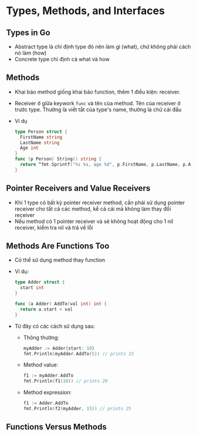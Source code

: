 # Types, Methods, and Interfaces

## Types in Go

- Abstract type là chỉ định type đó nên làm gì (what), chứ không phải cách nó làm (how)
- Concrete type chỉ định cả what và how

## Methods

- Khai báo method giống khai báo function, thêm 1 điều kiện: receiver.
- Receiver ở giữa keywork `func` và tên của method. Tên của receiver ở trước type. Thường là viết tắt của type's name, thường là chữ cái đầu
- Ví dụ

  ```go
  type Person struct {
    FirstName string
    LastName string
    Age int
  }
  func (p Person) String() string {
    return “fmt.Sprintf("%s %s, age %d", p.FirstName, p.LastName, p.Age)”
  }
  ```

## Pointer Receivers and Value Receivers

- Khi 1 type có bất kỳ pointer receiver method, cần phải sử dụng pointer receiver cho tất cả các method, kể cả cái mà không làm thay đổi receiver
- Nếu method có 1 pointer receiver và sẽ không hoạt động cho 1 nil receiver, kiểm tra nil và trả về lỗi

## Methods Are Functions Too

- Có thể sử dụng method thay function
- Ví dụ:

  ```go
  type Adder struct {
    start int
  }

  func (a Adder) AddTo(val int) int {
    return a.start + val
  }
  ```

- Từ đây có các cách sử dụng sau:

  - Thông thường:

    ```go
    myAdder := Adder{start: 10}
    fmt.Println(myAdder.AddTo(5)) // prints 15
    ```

  - Method value:

    ```go
    f1 := myAdder.AddTo
    fmt.Println(f1(10)) // prints 20
    ```

  - Method expression:

    ```go
    f1 := Adder.AddTo
    fmt.Println(f2(myAdder, 15)) // prints 25
    ```

## Functions Versus Methods
